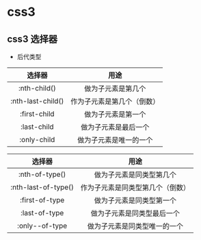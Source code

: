 # css3
## css3 选择器
* 后代类型

|选择器|用途|
|:----:|:----:|
|:nth-child()|做为子元素是第几个|
|:nth-last-child()|作为子元素是第几个（倒数）|
|:first-child|做为子元素是第一个|
|:last-child|做为子元素是最后一个|
|:only-child|做为子元素是唯一的一个|

|选择器|用途|
|:----:|:----:|
|:nth-of-type()|做为子元素是同类型第几个|
|:nth-last-of-type()|作为子元素是同类型第几个（倒数）|
|:first-of-type|做为子元素是同类型第一个|
|:last-of-type|做为子元素是同类型最后一个|
|:only--of-type|做为子元素是同类型唯一的一个|